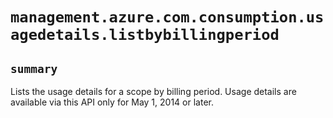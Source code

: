 # `management.azure.com.consumption.usagedetails.listbybillingperiod`

## `summary`
Lists the usage details for a scope by billing period. Usage details are available via this API only for May 1, 2014 or later.


